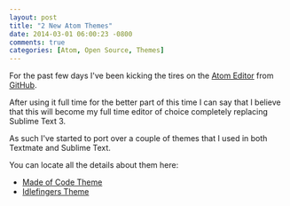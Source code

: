 ```yaml
---
layout: post
title: "2 New Atom Themes"
date: 2014-03-01 06:00:23 -0800
comments: true
categories: [Atom, Open Source, Themes]
---
```

For the past few days I've been kicking the tires on the [Atom Editor](http://atom.io) from [GitHub](https://github.com).

After using it full time for the better part of this time I can say that I believe that this will become my full time editor of choice completely replacing Sublime Text 3.

<!-- more -->

As such I've started to port over a couple of themes that I used in both Textmate and Sublime Text.

You can locate all the details about them here:

* [Made of Code Theme](https://atom.io/packages/made-of-code)
* [Idlefingers Theme](https://atom.io/packages/idlefingers)
